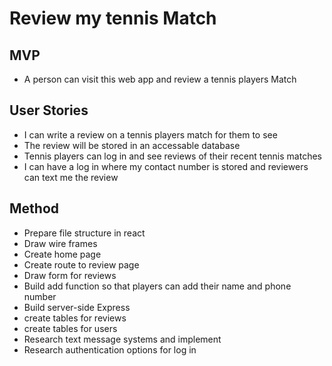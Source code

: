 # Review my tennis Match

## MVP
- A person can visit this web app and review a tennis players Match


## User Stories
- I can write a review on a tennis players match for them to see
- The review will be stored in an accessable database
- Tennis players can log in and see reviews of their recent tennis matches
- I can have a log in where my contact number is stored and reviewers can text me the review


## Method
- Prepare file structure in react
- Draw wire frames
- Create home page
- Create route to review page
- Draw form for reviews
- Build add function so that players can add their name and phone number
- Build server-side Express
- create tables for reviews
- create tables for users
- Research text message systems and implement
- Research authentication options for log in
